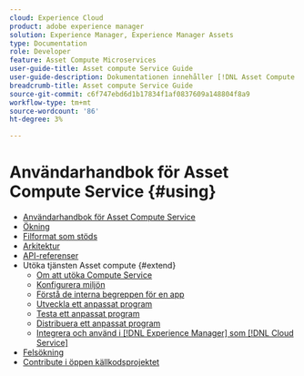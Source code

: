 ```yaml
---
cloud: Experience Cloud
product: adobe experience manager
solution: Experience Manager, Experience Manager Assets
type: Documentation
role: Developer
feature: Asset Compute Microservices
user-guide-title: Asset compute Service Guide
user-guide-description: Dokumentationen innehåller [!DNL Asset Compute Service] uppgifter som att utveckla, hantera, distribuera och felsöka din egen kod.
breadcrumb-title: Asset compute Service Guide
source-git-commit: c6f747ebd6d1b17834f1af0837609a148804f8a9
workflow-type: tm+mt
source-wordcount: '86'
ht-degree: 3%

---
```



# Användarhandbok för Asset Compute Service {#using}

+ [Användarhandbok för Asset Compute Service](home.md)
+ [Ökning](introduction.md)
+ [Filformat som stöds](https://experienceleague.adobe.com/en/docs/experience-manager-cloud-service/content/assets/file-format-support)
+ [Arkitektur](architecture.md)
+ [API-referenser](api.md)
+ Utöka tjänsten Asset compute {#extend}
   + [Om att utöka Compute Service](understand-extensibility.md)
   + [Konfigurera miljön](setup-environment.md)
   + [Förstå de interna begreppen för en app](custom-application-internals.md)
   + [Utveckla ett anpassat program](develop-custom-application.md)
   + [Testa ett anpassat program](test-custom-application.md)
   + [Distribuera ett anpassat program](deploy-custom-application.md)
   + [Integrera och använd i [!DNL Experience Manager] som [!DNL Cloud Service]](https://experienceleague.adobe.com/en/docs/experience-manager-cloud-service/content/assets/asset-microservices-overview)
+ [Felsökning](troubleshooting.md)
+ [Contribute i öppen källkodsprojektet](contribute-to-compute-service.md)
